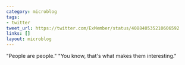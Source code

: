 ```yaml
---
category: microblog
tags:
- twitter
tweet_url: https://twitter.com/ExMember/status/408840535210606592
links: []
layout: microblog
---
```

"People are people." "You know, that's what makes them interesting."
